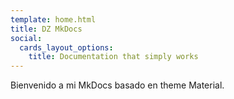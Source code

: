 ```yaml
---
template: home.html
title: DZ MkDocs
social:
  cards_layout_options:
    title: Documentation that simply works
---
```


Bienvenido a mi MkDocs basado en theme Material.
